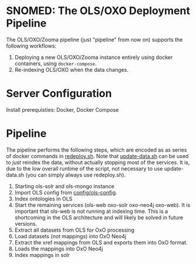 # SNOMED: The OLS/OXO Deployment Pipeline

The OLS/OXO/Zooma pipeline (just "pipeline" from now on) supports the following workflows:

1. Deploying a new OLS/OXO/Zooma instance entirely using docker containers, using `docker-compose`.
2. Re-indexing OLS/OXO when the data changes.

# Server Configuration

Install prerequisties: Docker, Docker Compose

# Pipeline

The pipeline performs the following steps, which are encoded as as series of docker commands in [redeploy.sh](redeploy.sh). Note that [update-data.sh](update-data.sh) can be used to _just_ reindex the data, without actually stopping most of the services. It is, due to the low overall runtime of the script, not necessary to use update-data.sh (you can simply always use redeploy.sh).

1. Starting ols-solr and ols-mongo instance
2. Import OLS config from [config/ols-config](config/ols-config).
3. Index ontologies in OLS
4. Start the remaining services (ols-web oxo-solr oxo-neo4j oxo-web). It is important that ols-web is not running at indexing time. This is a shortcoming in the OLS architecture and will likely be solved in future versions.
5. Extract all datasets from OLS for OxO processing
6. Load datasets (not mappings) into OxO Neo4j
7. Extract the xref mappings from OLS and exports them into OxO format.
8. Loads the mappings into OxO Neo4j
9. Index mappings in solr
